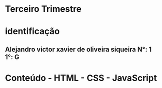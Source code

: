 # Terceiro Trimestre
# identificação

## Alejandro victor xavier de oliveira siqueira N°: 1 1°: G

# Conteúdo - HTML - CSS - JavaScript

